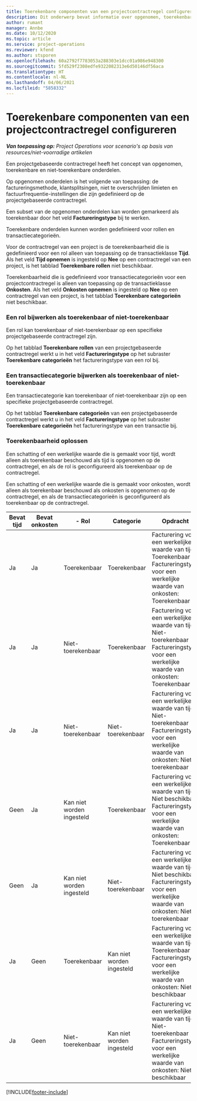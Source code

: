 ```yaml
---
title: Toerekenbare componenten van een projectcontractregel configureren
description: Dit onderwerp bevat informatie over opgenomen, toerekenbare en niet-toerekenbare onderdelen op contractregels.
author: rumant
manager: Annbe
ms.date: 10/12/2020
ms.topic: article
ms.service: project-operations
ms.reviewer: kfend
ms.author: stsporen
ms.openlocfilehash: 60a2792f7783053a288303e1dcc01a986e948300
ms.sourcegitcommit: 5fd529f2308edfe9322082313e6d50146df56aca
ms.translationtype: HT
ms.contentlocale: nl-NL
ms.lasthandoff: 04/06/2021
ms.locfileid: "5858332"
---
```

# <a name="configure-chargeable-components-of-a-project-contract-line"></a>Toerekenbare componenten van een projectcontractregel configureren

_**Van toepassing op:** Project Operations voor scenario's op basis van resources/niet-voorradige artikelen_

Een projectgebaseerde contractregel heeft het concept van opgenomen, toerekenbare en niet-toerekenbare onderdelen.

Op opgenomen onderdelen is het volgende van toepassing: de factureringsmethode, klantsplitsingen, niet te overschrijden limieten en factuurfrequentie-instellingen die zijn gedefinieerd op de projectgebaseerde contractregel.

Een subset van de opgenomen onderdelen kan worden gemarkeerd als toerekenbaar door het veld **Factureringstype** bij te werken.

Toerekenbare onderdelen kunnen worden gedefinieerd voor rollen en transactiecategorieën.

Voor de contractregel van een project is de toerekenbaarheid die is gedefinieerd voor een rol alleen van toepassing op de transactieklasse **Tijd**. Als het veld **Tijd opnemen** is ingesteld op **Nee** op een contractregel van een project, is het tabblad **Toerekenbare rollen** niet beschikbaar.

Toerekenbaarheid die is gedefinieerd voor transactiecategorieën voor een projectcontractregel is alleen van toepassing op de transactieklasse **Onkosten**. Als het veld **Onkosten opnemen** is ingesteld op **Nee** op een contractregel van een project, is het tabblad **Toerekenbare categorieën** niet beschikbaar.

### <a name="update-a-role-to-be-chargeable-or-non-chargeable"></a>Een rol bijwerken als toerekenbaar of niet-toerekenbaar

Een rol kan toerekenbaar of niet-toerekenbaar op een specifieke projectgebaseerde contractregel zijn.

Op het tabblad **Toerekenbare rollen** van een projectgebaseerde contractregel werkt u in het veld **Factureringstype** op het subraster **Toerekenbare categorieën** het factureringstype van een rol bij.

### <a name="update-a-transaction-category-to-be-chargeable-or-non-chargeable"></a>Een transactiecategorie bijwerken als toerekenbaar of niet-toerekenbaar

Een transactiecategorie kan toerekenbaar of niet-toerekenbaar zijn op een specifieke projectgebaseerde contractregel.

Op het tabblad **Toerekenbare categorieën** van een projectgebaseerde contractregel werkt u in het veld **Factureringstype** op het subraster **Toerekenbare categorieën** het factureringstype van een transactie bij.

### <a name="resolve-chargeability"></a>Toerekenbaarheid oplossen

Een schatting of een werkelijke waarde die is gemaakt voor tijd, wordt alleen als toerekenbaar beschouwd als tijd is opgenomen op de contractregel, en als de rol is geconfigureerd als toerekenbaar op de contractregel.

Een schatting of een werkelijke waarde die is gemaakt voor onkosten, wordt alleen als toerekenbaar beschouwd als onkosten is opgenomen op de contractregel, en als de transactiecategorieën is geconfigureerd als toerekenbaar op de contractregel.

| Bevat tijd | Bevat onkosten | - Rol | Categorie | Opdracht |
| --- | --- | --- | --- | --- |
| Ja | Ja | Toerekenbaar | Toerekenbaar | Facturering voor een werkelijke waarde van tijd: Toerekenbaar </br>Factureringstype voor een werkelijke waarde van onkosten: Toerekenbaar |
| Ja | Ja | Niet-toerekenbaar | Toerekenbaar | Facturering voor een werkelijke waarde van tijd: Niet-toerekenbaar </br>Factureringstype voor een werkelijke waarde van onkosten: Toerekenbaar |
| Ja | Ja | Niet-toerekenbaar | Niet-toerekenbaar | Facturering voor een werkelijke waarde van tijd: Niet-toerekenbaar </br>Factureringstype voor een werkelijke waarde van onkosten: Niet-toerekenbaar |
| Geen | Ja | Kan niet worden ingesteld | Toerekenbaar | Facturering voor een werkelijke waarde van tijd: Niet beschikbaar </br>Factureringstype voor een werkelijke waarde van onkosten: Toerekenbaar |
| Geen | Ja | Kan niet worden ingesteld | Niet-toerekenbaar | Facturering voor een werkelijke waarde van tijd: Niet beschikbaar </br>Factureringstype voor een werkelijke waarde van onkosten: Niet-toerekenbaar |
| Ja | Geen | Toerekenbaar | Kan niet worden ingesteld | Facturering voor een werkelijke waarde van tijd: Toerekenbaar </br>Factureringstype voor een werkelijke waarde van onkosten: Niet beschikbaar |
| Ja | Geen | Niet-toerekenbaar | Kan niet worden ingesteld | Facturering voor een werkelijke waarde van tijd: Niet-toerekenbaar </br> Factureringstype voor een werkelijke waarde van onkosten: Niet beschikbaar |


[!INCLUDE[footer-include](../includes/footer-banner.md)]
